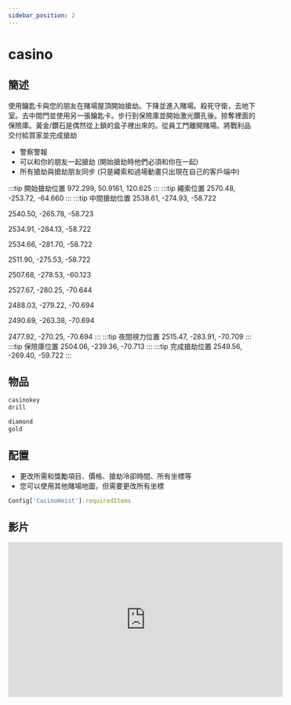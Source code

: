 ```yaml
---
sidebar_position: 2
---
```


# casino

## 簡述

使用鑰匙卡與您的朋友在賭場屋頂開始搶劫。下降並進入賭場。殺死守衛，去地下室。去中間門並使用另一張鑰匙卡。步行到保險庫並開始激光鑽孔後。掠奪裡面的保險庫。黃金/鑽石是偶然從上鎖的盒子裡出來的。從員工門離開賭場。將戰利品交付給買家並完成搶劫
- 警察警報
- 可以和你的朋友一起搶劫 (開始搶劫時他們必須和你在一起)
- 所有搶劫與搶劫朋友同步 (只是繩索和過場動畫只出現在自己的客戶端中)

:::tip 開始搶劫位置
972.299, 50.9161, 120.625
:::
:::tip 繩索位置
2570.48, -253.72, -64.660
:::
:::tip 中間搶劫位置
2538.61, -274.93, -58.722

2540.50, -265.78, -58.723

2534.91, -284.13, -58.722

2534.66, -281.70, -58.722

2511.90, -275.53, -58.722

2507.68, -278.53, -60.123

2527.67, -280.25, -70.644

2488.03, -279.22, -70.694

2490.69, -263.38, -70.694

2477.92, -270.25, -70.694
:::
:::tip 夜間視力位置
2515.47, -283.91, -70.709
:::
:::tip 保險庫位置
2504.06, -239.36, -70.713
:::
:::tip 完成搶劫位置
2549.56, -269.40, -59.722
:::

## 物品

```jsx title="ox_inventory/data/items.lua"
casinokey
drill

diamond
gold
```

## 配置

- 更改所需和獎勵項目、價格、搶劫冷卻時間、所有坐標等
- 您可以使用其他賭場地圖，但需要更改所有坐標
```jsx title="config.lua"
Config['CasinoHeist'].requiredItems
```

## 影片

<iframe width="560" height="315" src="https://www.youtube.com/embed/gPJWusy1ivM" title="YouTube video player" frameborder="0" allow="accelerometer; autoplay; clipboard-write; encrypted-media; gyroscope; picture-in-picture" allowfullscreen></iframe>